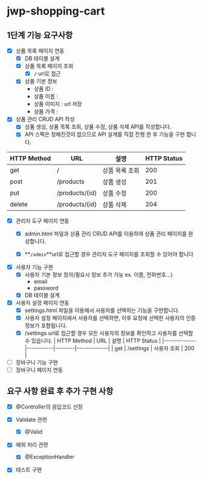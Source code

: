 # jwp-shopping-cart

## 1단계 기능 요구사항

- [x]  상품 목록 페이지 연동
    - [x] DB 테이블 설계
    - [x]  상품 목록 페이지 조회
        - [x]  **`/`** url로 접근
    - [x]  상품 기본 정보
        - 상품 ID :
        - 상품 이름 :
        - 상품 이미지 : url 저장
        - 상품 가격 :
- [x]  상품 관리 CRUD API 작성
    - [x]  상품 생성, 상품 목록 조회, 상품 수정, 상품 삭제 API를 작성합니다.
    - [x]  API 스펙은 정해진것이 없으므로 API 설계를 직접 진행 한 후 기능을 구현 합니다.

| HTTP Method | URL            | 설명       | HTTP Status |
|-------------|----------------|----------|-------------|
| get         | /              | 상품 목록 조회 | 200         |
| post        | /products      | 상품 생성    | 201         |
| put         | /products/{id} | 상품 수정    | 200         |
| delete      | /products/{id} | 상품 삭제    | 204         |

- [x]  관리자 도구 페이지 연동
    - [x]  admin.html 파일과 상품 관리 CRUD API를 이용하여 상품 관리 페이지를 완성합니다.
    - [x]  **`/admin`**url로 접근할 경우 관리자 도구 페이지를 조회할 수 있어야 합니다


- [x] 사용자 기능 구현
    - [x] 사용자 기본 정보 정의(필요시 정보 추가 가능 ex. 이름, 전화번호...)
        - email
        - password
    - [x] DB 테이블 설계
- [x] 사용자 설정 페이지 연동
    - [x] settings.html 파일을 이용해서 사용자를 선택하는 기능을 구현합니다.
    - [x] 사용자 설정 페이지에서 사용자를 선택하면, 이후 요청에 선택한 사용자의 인증 정보가 포함됩니다.
    - [x] /settings url로 접근할 경우 모든 사용자의 정보를 확인하고 사용자를 선택할 수 있습니다.
| HTTP Method | URL       | 설명     | HTTP Status |
|-------------|-----------|--------|-------------|
| get         | /settings | 사용자 조회 | 200         |
- [ ] 장바구니 기능 구현
- [ ] 장바구니 페이지 연동

## 요구 사항 완료 후 추가 구현 사항

- [x]  @Controller의 응답코드 선정

- [x]  Validate 관련
    - [x]  @Valid

- [x]  예외 처리 관련
    - [x]  @ExceptionHandler

- [x]  테스트 구현
